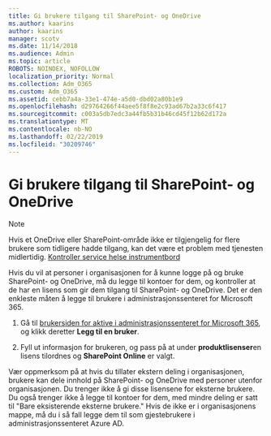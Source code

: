 ```yaml
---
title: Gi brukere tilgang til SharePoint- og OneDrive
ms.author: kaarins
author: kaarins
manager: scotv
ms.date: 11/14/2018
ms.audience: Admin
ms.topic: article
ROBOTS: NOINDEX, NOFOLLOW
localization_priority: Normal
ms.collection: Adm_O365
ms.custom: Adm_O365
ms.assetid: cebb7a4a-33e1-474e-a5d0-dbd02a80b1e9
ms.openlocfilehash: d29764266f44aee5f8f8e2c93ad67b2a33c6f417
ms.sourcegitcommit: c003a5db7edc3a44fb5b31b46cd45f12b62d172a
ms.translationtype: MT
ms.contentlocale: nb-NO
ms.lasthandoff: 02/22/2019
ms.locfileid: "30209746"
---
```

# <a name="give-users-access-to-sharepoint-and-onedrive"></a>Gi brukere tilgang til SharePoint- og OneDrive

> [!NOTE]
> Hvis et OneDrive eller SharePoint-område ikke er tilgjengelig for flere brukere som tidligere hadde tilgang, kan det være et problem med tjenesten midlertidig. [Kontroller service helse instrumentbord](https://portal.office.com/adminportal/home#/servicehealth)
  
Hvis du vil at personer i organisasjonen for å kunne logge på og bruke SharePoint- og OneDrive, må du legge til kontoer for dem, og kontroller at de har en lisens som gir dem tilgang til SharePoint- og OneDrive. Det er den enkleste måten å legge til brukere i administrasjonssenteret for Microsoft 365.
  
1. Gå til [brukersiden for aktive i administrasjonssenteret for Microsoft 365](https://portal.office.com/adminportal/home#/users), og klikk deretter **Legg til en bruker**.
    
2. Fyll ut informasjon for brukeren, og pass på at under **produktlisenser**en lisens tilordnes og **SharePoint Online** er valgt. 
    
Vær oppmerksom på at hvis du tillater ekstern deling i organisasjonen, brukere kan dele innhold på SharePoint- og OneDrive med personer utenfor organisasjonen. Du trenger ikke å gi disse lisensene for eksterne brukere. Du også trenger ikke å legge til kontoer for dem, med mindre deling er satt til "Bare eksisterende eksterne brukere." Hvis de ikke er i organisasjonens mappe, må du i så fall legge dem til som gjestebrukere i administrasjonssenteret Azure AD.
  


